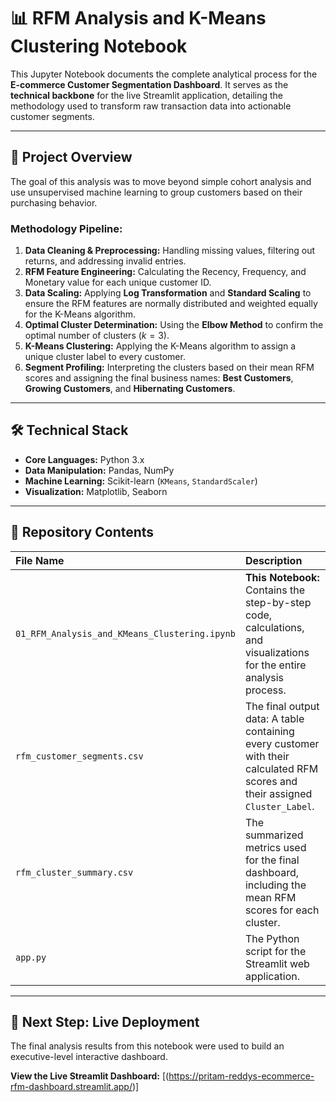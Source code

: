 # 📊 RFM Analysis and K-Means Clustering Notebook

This Jupyter Notebook documents the complete analytical process for the **E-commerce Customer Segmentation Dashboard**. It serves as the **technical backbone** for the live Streamlit application, detailing the methodology used to transform raw transaction data into actionable customer segments.

---

## 🚀 Project Overview

The goal of this analysis was to move beyond simple cohort analysis and use unsupervised machine learning to group customers based on their purchasing behavior.

### Methodology Pipeline:
1.  **Data Cleaning & Preprocessing:** Handling missing values, filtering out returns, and addressing invalid entries.
2.  **RFM Feature Engineering:** Calculating the Recency, Frequency, and Monetary value for each unique customer ID.
3.  **Data Scaling:** Applying **Log Transformation** and **Standard Scaling** to ensure the RFM features are normally distributed and weighted equally for the K-Means algorithm.
4.  **Optimal Cluster Determination:** Using the **Elbow Method** to confirm the optimal number of clusters ($k=3$).
5.  **K-Means Clustering:** Applying the K-Means algorithm to assign a unique cluster label to every customer.
6.  **Segment Profiling:** Interpreting the clusters based on their mean RFM scores and assigning the final business names: **Best Customers**, **Growing Customers**, and **Hibernating Customers**.

---

## 🛠️ Technical Stack

* **Core Languages:** Python 3.x
* **Data Manipulation:** Pandas, NumPy
* **Machine Learning:** Scikit-learn (`KMeans`, `StandardScaler`)
* **Visualization:** Matplotlib, Seaborn

---

## 🔗 Repository Contents

| File Name | Description |
| :--- | :--- |
| `01_RFM_Analysis_and_KMeans_Clustering.ipynb` | **This Notebook:** Contains the step-by-step code, calculations, and visualizations for the entire analysis process. |
| `rfm_customer_segments.csv` | The final output data: A table containing every customer with their calculated RFM scores and their assigned `Cluster_Label`. |
| `rfm_cluster_summary.csv` | The summarized metrics used for the final dashboard, including the mean RFM scores for each cluster. |
| `app.py` | The Python script for the Streamlit web application. |

---

## 🎯 Next Step: Live Deployment

The final analysis results from this notebook were used to build an executive-level interactive dashboard.

**View the Live Streamlit Dashboard:** [(https://pritam-reddys-ecommerce-rfm-dashboard.streamlit.app/)]
